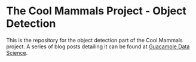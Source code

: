 # The Cool Mammals Project - Object Detection
This is the repository for the object detection part of the Cool Mammals project. 
A series of blog posts detailing it can be found at [Guacamole Data Science](https://luiztauffer.github.io/guacamole-data-science/posts/2019-03-17-cool-mammals-project/).

